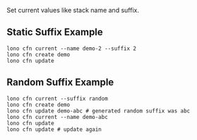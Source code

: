 Set current values like stack name and suffix.

## Static Suffix Example

    lono cfn current --name demo-2 --suffix 2
    lono cfn create demo
    lono cfn update

## Random Suffix Example

    lono cfn current --suffix random
    lono cfn create demo
    lono cfn update demo-abc # generated random suffix was abc
    lono cfn current --name demo-abc
    lono cfn update
    lono cfn update # update again
